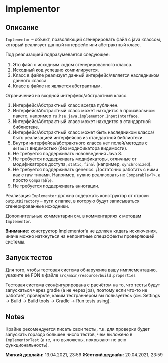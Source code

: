 # Implementor

## Описание

`Implementor` – объект, позволяющий сгенерировать файл с java классом, который реализует данный интерфейс или абстрактный класс.

Под реализацией подразумевается следующее:
1) Это файл с исходным кодом сгенерированного класса.
2) Исходный код успешно компилируется.
3) Класс в файле реализует данный интерфейс/является наследником данного класса.
4) Класс в файле не является абстрактным.

Ограничения на входной интерфейс/абстрактный класс.
1) Интерфейс/Абстрактный класс всегда публичен.
2) Интерфейс/Абстрактный класс может находится в произвольном пакете, например `ru.hse.java.implementor.InputInterface`.
3) Интерфейс/Абстрактный класс может находится в стандартной библиотеке.
4) Интерфейс/Абстрактный класс может быть наследником класса/быть реализацией интерфейсов из стандартной библиотеки.
5) Внутри интерфейса/абстрактного класса нет полей/методов с `default` видимостью (без модификатора видимости).
6) Не требуется поддерживать нововведения Java 8.
7) Не требуется поддерживать модификаторы, отличные от модификаторов доступа, `static`, `final` (например, `synchronized`).
8) Не требуется поддерживать generics. Достаточно работать с ними как с raw типами. Например, нужно реализовать не `Comparable<T>`, а просто `Comparable`.
9) Не требуется поддерживать аннотации.

Реализация `Implementor` должна содержать конструктор от строки `outputDirectory` – пути к папке, в которую будут записываться сгенерированные исходники.

Дополнительные комментарии см. в комментариях к методам `Implementor`.

**Внимание:** конструктор Implementor'а не должен кидать исключения, иначе можно наткнуться на неприятные спецэффекты проверяющей системы.

## Запуск тестов

Для того, чтобы тестовая система обнаружила вашу имплементацию, укажите её FQN в файле `src/main/resource/build.properties`

Тестовая система сконфигурирована с расчётом на то, что тесты будут запускаться через gradle (а не через jps), поэтому если что-то не работает, проверьте, каким тестраннером вы пользуетесь (см. Settings -> Build -> Build tools -> Gradle -> Run tests using).

## Notes

Крайне рекомендуется писать свои тесты, т.к. для проверки будет запускать гораздо большее число тестов, чем выложено в `ImplementorTest` (а те, что выложены, покрывают не всю функциональность).

**Мягкий дедлайн:** 13.04.2021, 23:59
**Жёсткий дедлайн:** 20.04.2021, 23:59